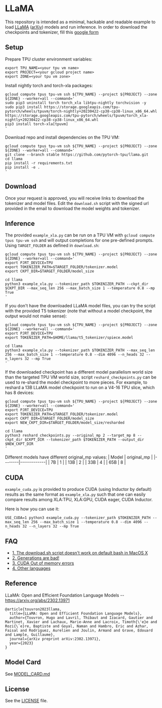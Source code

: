 # LLaMA

This repository is intended as a minimal, hackable and readable example to load [LLaMA](https://ai.facebook.com/blog/large-language-model-llama-meta-ai/) ([arXiv](https://arxiv.org/abs/2302.13971v1)) models and run inference.
In order to download the checkpoints and tokenizer, fill this [google form](https://forms.gle/jk851eBVbX1m5TAv5)

## Setup

Prepare TPU cluster environment variables:
```
export TPU_NAME=<your tpu vm name>
export PROJECT=<your gcloud project name>
export ZONE=<your tpu vm zone>
```

Install nightly torch and torch-xla packages:
```
gcloud compute tpus tpu-vm ssh ${TPU_NAME} --project ${PROJECT} --zone ${ZONE} --worker=all --command='
sudo pip3 uninstall torch torch_xla libtpu-nightly torchvision -y
sudo pip3 install https://storage.googleapis.com/tpu-pytorch/wheels/tpuvm/torch-nightly+20230422-cp38-cp38-linux_x86_64.whl https://storage.googleapis.com/tpu-pytorch/wheels/tpuvm/torch_xla-nightly+20230422-cp38-cp38-linux_x86_64.whl
pip3 install torch-xla[tpuvm]
'
```

Download repo and install dependencies on the TPU VM:
```
gcloud compute tpus tpu-vm ssh ${TPU_NAME} --project ${PROJECT} --zone ${ZONE} --worker=all --command='
git clone --branch stable https://github.com/pytorch-tpu/llama.git
cd llama
pip install -r requirements.txt
pip install -e .
'
```

## Download

Once your request is approved, you will receive links to download the tokenizer and model files.
Edit the `download.sh` script with the signed url provided in the email to download the model weights and tokenizer.

## Inference

The provided `example_xla.py` can be run on a TPU VM with `gcloud compute tpus tpu-vm ssh` and will output completions for one pre-defined prompts. Using `TARGET_FOLDER` as defined in `download.sh`:
```
gcloud compute tpus tpu-vm ssh ${TPU_NAME} --project ${PROJECT} --zone ${ZONE} --worker=all --command='
export PJRT_DEVICE=TPU
export TOKENIZER_PATH=$TARGET_FOLDER/tokenizer.model
export CKPT_DIR=$TARGET_FOLDER/model_size

cd llama
python3 example_xla.py --tokenizer_path $TOKENIZER_PATH --ckpt_dir $CKPT_DIR --max_seq_len 256 --max_batch_size 1 --temperature 0.8 --mp True
'
```

If you don't have the downloaded LLaMA model files, you can try the script with the provided T5 tokenizer (note that without a model checkpoint, the output would not make sense):
```
gcloud compute tpus tpu-vm ssh ${TPU_NAME} --project ${PROJECT} --zone ${ZONE} --worker=all --command='
export PJRT_DEVICE=TPU
export TOKENIZER_PATH=$HOME/llama/t5_tokenizer/spiece.model

cd llama
python3 example_xla.py --tokenizer_path $TOKENIZER_PATH --max_seq_len 256 --max_batch_size 1 --temperature 0.8 --dim 4096 --n_heads 32 --n_layers 32 --mp True
'
```

If the downloaded checkpoint has a different model parallelism world size than the targeted TPU VM world size, script `reshard_checkpoints.py` can be used to re-shard the model checkpoint to more pieces. For example, to reshard a 13B LLaMA model checkpoint to run on a V4-16 TPU slice, which has 8 devices:
```
gcloud compute tpus tpu-vm ssh ${TPU_NAME} --project ${PROJECT} --zone ${ZONE} --worker=all --command='
export PJRT_DEVICE=TPU
export TOKENIZER_PATH=$TARGET_FOLDER/tokenizer.model
export CKPT_DIR=$TARGET_FOLDER/model_size
export NEW_CKPT_DIR=$TARGET_FOLDER/model_size/resharded

cd llama
python3 reshard_checkpoints.py --original_mp 2 --target_mp 8 --ckpt_dir $CKPT_DIR --tokenizer_path $TOKENIZER_PATH --output_dir $NEW_CKPT_DIR
'
```

Different models have different original_mp values:
|  Model | original_mp |
|--------|-------------|
| 7B     | 1           |
| 13B    | 2           |
| 33B    | 4           |
| 65B    | 8           |

## CUDA

`example_cuda.py` is provided to produce CUDA (using Inductor by default) results as the same format as `example_xla.py` such that one can easily compare
results among XLA:TPU, XLA:GPU, CUDA eager, CUDA Inductor.

Here is how you can use it:
```
USE_CUDA=1 python3 example_cuda.py --tokenizer_path $TOKENIZER_PATH --max_seq_len 256 --max_batch_size 1 --temperature 0.8 --dim 4096 --n_heads 32 --n_layers 32 --mp True
```

## FAQ

- [1. The download.sh script doesn't work on default bash in MacOS X](FAQ.md#1)
- [2. Generations are bad!](FAQ.md#2)
- [3. CUDA Out of memory errors](FAQ.md#3)
- [4. Other languages](FAQ.md#4)

## Reference

LLaMA: Open and Efficient Foundation Language Models -- https://arxiv.org/abs/2302.13971

```
@article{touvron2023llama,
  title={LLaMA: Open and Efficient Foundation Language Models},
  author={Touvron, Hugo and Lavril, Thibaut and Izacard, Gautier and Martinet, Xavier and Lachaux, Marie-Anne and Lacroix, Timoth{\'e}e and Rozi{\`e}re, Baptiste and Goyal, Naman and Hambro, Eric and Azhar, Faisal and Rodriguez, Aurelien and Joulin, Armand and Grave, Edouard and Lample, Guillaume},
  journal={arXiv preprint arXiv:2302.13971},
  year={2023}
}
```

## Model Card
See [MODEL_CARD.md](MODEL_CARD.md)

## License
See the [LICENSE](LICENSE) file.
